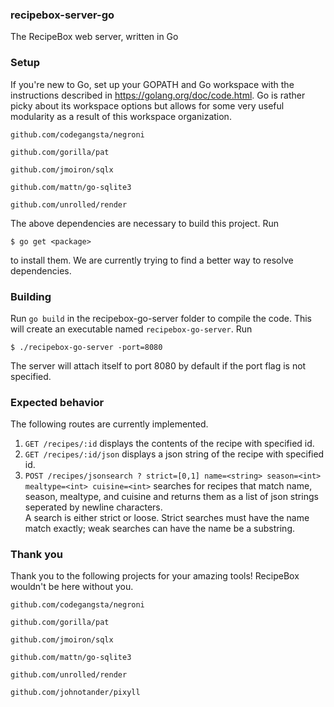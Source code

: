 ### recipebox-server-go

The RecipeBox web server, written in Go

### Setup

If you're new to Go, set up your GOPATH and Go workspace with
the instructions described in https://golang.org/doc/code.html.  Go
is rather picky about its workspace options but allows for some
very useful modularity as a result of this workspace organization.

`github.com/codegangsta/negroni`

`github.com/gorilla/pat`

`github.com/jmoiron/sqlx`

`github.com/mattn/go-sqlite3`

`github.com/unrolled/render`

The above dependencies are necessary to build this project.  Run 

    $ go get <package>

to install them.  We are currently trying to find a better way to resolve
dependencies.

### Building

Run `go build` in the recipebox-go-server folder to compile the code.
This will create an executable named `recipebox-go-server`.  Run

    $ ./recipebox-go-server -port=8080

The server will attach itself to port 8080 by default if the port
flag is not specified.

### Expected behavior

The following routes are currently implemented.

1. `GET /recipes/:id` displays the contents of the recipe with specified id.
2. `GET /recipes/:id/json` displays a json string of the recipe with specified id.
3. `POST /recipes/jsonsearch ? strict=[0,1] name=<string> season=<int> mealtype=<int> cuisine=<int>`
searches for recipes that match name, season, mealtype, and
cuisine and returns them as a list of json strings seperated by newline characters.  
A search is either strict or loose.  Strict searches must 
have the name match exactly; weak searches can have the name be a substring.

### Thank you

Thank you to the following projects for your amazing tools! RecipeBox
wouldn't be here without you.

`github.com/codegangsta/negroni`

`github.com/gorilla/pat`

`github.com/jmoiron/sqlx`

`github.com/mattn/go-sqlite3`

`github.com/unrolled/render`

`github.com/johnotander/pixyll`